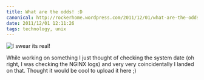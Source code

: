 ```yaml
---
title: What are the odds! :D
canonical: http://rockerhome.wordpress.com/2011/12/01/what-are-the-odds-d/
date: 2011/12/01 12:11:26
tags: technology, unix
---
```

![I swear its real!](http://rockerhome.files.wordpress.com/2011/12/screen-shot-2011-12-01-at-12-02-08-pm.png)

While working on something I just thought of checking the system date (oh right, I was checking the NGINX logs) and very very coincidentally I landed on that. Thought it would be cool to upload it here ;)